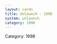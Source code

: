 ```yaml
---
layout: cards
title: Unlaunch - 1998
system: unlaunch
category: 1998
---
```

<div class="alert alert-secondary mb-4"><span class="i18n innerHTML-category">Category: </span><span class="i18n innerHTML-cat-1998">1998</span></div>
